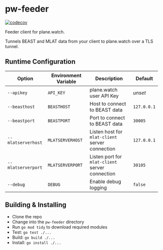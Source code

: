 # pw-feeder

[![codecov](https://codecov.io/gh/plane-watch/pw-feeder/branch/main/graph/badge.svg?token=8Y55DNDVEE)](https://codecov.io/gh/plane-watch/pw-feeder)

Feeder client for plane.watch.

Tunnels BEAST and MLAT data from your client to plane.watch over a TLS tunnel.

## Runtime Configuration

| Option | Environment Variable | Description | Default |
| ------ | -------------------- | ----------- | ------- |
| `--apikey` | `API_KEY` | plane.watch user API Key | *unset* |
| `--beasthost` | `BEASTHOST` | Host to connect to BEAST data | `127.0.0.1` |
| `--beastport` | `BEASTPORT` | Port to connect to BEAST data | `30005` |
| `--mlatserverhost` | `MLATSERVERHOST` | Listen host for `mlat-client` server connection | `127.0.0.1` |
| `--mlatserverport` | `MLATSERVERPORT` | Listen port for `mlat-client` server connection | `30105` |
| `--debug` | `DEBUG` | Enable debug logging | `false` |

## Building & Installing

* Clone the repo
* Change into the `pw-feeder` directory
* Run `go mod tidy` to download required modules
* Test: `go test ./...`
* Build: `go build ./...`
* Install: `go install ./...`
